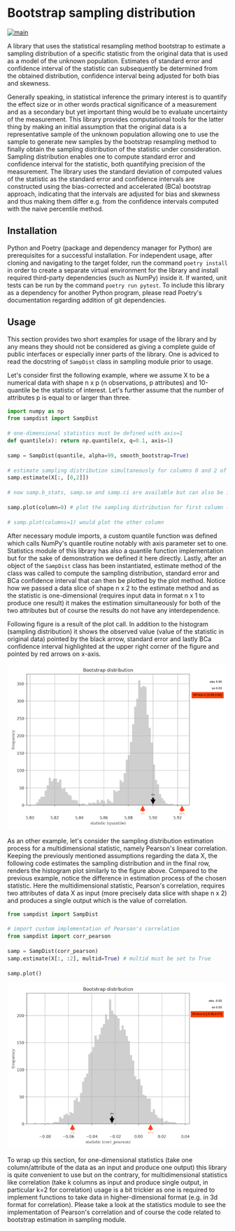# Bootstrap sampling distribution #

[![main](https://github.com/elmomoilanen/Bootstrap-sampling-distribution/actions/workflows/main.yml/badge.svg)](https://github.com/elmomoilanen/Bootstrap-sampling-distribution/actions/workflows/main.yml)

A library that uses the statistical resampling method bootstrap to estimate a sampling distribution of a specific statistic from the original data that is used as a model of the unknown population. Estimates of standard error and confidence interval of the statistic can subsequently be determined from the obtained distribution, confidence interval being adjusted for both bias and skewness.

Generally speaking, in statistical inference the primary interest is to quantify the effect size or in other words practical significance of a measurement and as a secondary but yet important thing would be to evaluate uncertainty of the measurement. This library provides computational tools for the latter thing by making an initial assumption that the original data is a representative sample of the unknown population allowing one to use the sample to generate new samples by the bootstrap resampling method to finally obtain the sampling distribution of the statistic under consideration. Sampling distribution enables one to compute standard error and confidence interval for the statistic, both quantifying precision of the measurement. The library uses the standard deviation of computed values of the statistic as the standard error and confidence intervals are constructed using the bias-corrected and accelerated (BCa) bootstrap approach, indicating that the intervals are adjusted for bias and skewness and thus making them differ e.g. from the confidence intervals computed with the naive percentile method.

## Installation ##

Python and Poetry (package and dependency manager for Python) are prerequisites for a successful installation. For independent usage, after cloning and navigating to the target folder, run the command `poetry install` in order to create a separate virtual environment for the library and install required third-party dependencies (such as NumPy) inside it. If wanted, unit tests can be run by the command `poetry run pytest`. To include this library as a dependency for another Python program, please read Poetry's documentation regarding addition of git dependencies.

## Usage ##

This section provides two short examples for usage of the library and by any means they should not be considered as giving a complete guide of public interfaces or especially inner parts of the library. One is adviced to read the docstring of `SampDist` class in sampling module prior to usage.

Let's consider first the following example, where we assume X to be a numerical data with shape n x p (n observations, p attributes) and 10-quantile be the statistic of interest. Let's further assume that the number of attributes p is equal to or larger than three.

```python
import numpy as np
from sampdist import SampDist

# one-dimensional statistics must be defined with axis=1
def quantile(x): return np.quantile(x, q=0.1, axis=1)

samp = SampDist(quantile, alpha=99, smooth_bootstrap=True)

# estimate sampling distribution simultaneously for columns 0 and 2 of the data (column indices run from 0 to p-1)
samp.estimate(X[:, [0,2]])

# now samp.b_stats, samp.se and samp.ci are available but can also be inspected from a figure which we will do

samp.plot(column=0) # plot the sampling distribution for first column (se and ci will be included)

# samp.plot(columns=1) would plot the other column
```

After necessary module imports, a custom quantile function was defined which calls NumPy's quantile routine notably with axis parameter set to one. Statistics module of this library has also a quantile function implementation but for the sake of demonstration we defined it here directly. Lastly, after an object of the `SampDist` class has been instantiated, estimate method of the class was called to compute the sampling distribution, standard error and BCa confidence interval that can then be plotted by the plot method. Notice how we passed a data slice of shape n x 2 to the estimate method and as the statistic is one-dimensional (requires input data in format n x 1 to produce one result) it makes the estimation simultaneously for both of the two attributes but of course the results do not have any interdependence.

Following figure is a result of the plot call. In addition to the histogram (sampling distribution) it shows the observed value (value of the statistic in original data) pointed by the black arrow, standard error and lastly BCa confidence interval highlighted at the upper right corner of the figure and pointed by red arrows on x-axis.

![](docs/boostrap_distribution_quantile.png)

As an other example, let's consider the sampling distribution estimation process for a multidimensional statistic, namely Pearson's linear correlation. Keeping the previously mentioned assumptions regarding the data X, the following code estimates the sampling distribution and in the final row, renders the histogram plot similarly to the figure above. Compared to the previous example, notice the difference in estimation process of the chosen statistic. Here the multidimensional statistic, Pearson's correlation, requires two attributes of data X as input (more precisely data slice with shape n x 2) and produces a single output which is the value of correlation. 

```python
from sampdist import SampDist

# import custom implementation of Pearson's correlation
from sampdist import corr_pearson

samp = SampDist(corr_pearson)
samp.estimate(X[:, :2], multid=True) # multid must be set to True

samp.plot()
```

![](docs/bootstrap_distribution_corr.png)

To wrap up this section, for one-dimensional statistics (take one column/attribute of the data as an input and produce one output) this library is quite convenient to use but on the contrary, for multidimensional statistics like correlation (take k columns as input and produce single output, in particular k=2 for correlation) usage is a bit trickier as one is required to implement functions to take data in higher-dimensional format (e.g. in 3d format for correlation). Please take a look at the statistics module to see the implementation of Pearson's correlation and of course the code related to bootstrap estimation in sampling module.
